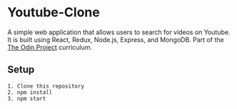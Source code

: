 # Youtube-Clone

A simple web application that allows users to search for videos on Youtube. It is built using React, Redux, Node.js, Express, and MongoDB.
Part of the <a href="https://www.theodinproject.com">The Odin Project</a> curriculum.

## Setup

```
1. Clone this repository
2. npm install
3. npm start
```
